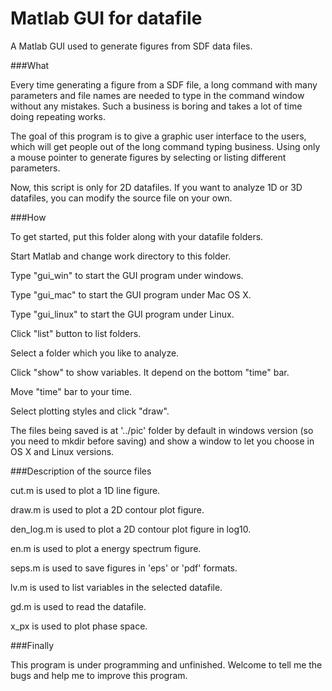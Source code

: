 Matlab GUI for datafile
========================

A Matlab GUI used to generate figures from SDF data files.

###What

Every time generating a figure from a SDF file, a long command with many parameters and file names are needed to type in the command window without any mistakes. Such a business is boring and takes a lot of time doing repeating works.

The goal of this program is to give a graphic user interface to the users, which will get people out of the long command typing business. Using only a mouse pointer to generate figures by selecting or listing different parameters.

Now, this script is only for 2D datafiles. If you want to analyze 1D or 3D datafiles, you can modify the source file on your own.

###How

To get started, put this folder along with your datafile folders.

Start Matlab and change work directory to this folder.

Type "gui_win" to start the GUI program under windows.

Type "gui_mac" to start the GUI program under Mac OS X.

Type "gui_linux" to start the GUI program under Linux.

Click "list" button to list folders.

Select a folder which you like to analyze.

Click "show" to show variables. It depend on the bottom "time" bar.

Move "time" bar to your time.

Select plotting styles and click "draw".

The files being saved is at '../pic' folder by default in windows version (so you need to mkdir before saving) and show a window to let you choose in OS X and Linux versions.

###Description of the source files

cut.m is used to plot a 1D line figure.

draw.m is used to plot a  2D contour plot figure.

den_log.m is used to plot a  2D contour plot figure in log10.

en.m is used to plot a energy spectrum figure.

seps.m is used to save figures in 'eps' or 'pdf' formats.

lv.m is used to list variables in the selected datafile.

gd.m is used to read the datafile.

x_px is used to plot phase space.

###Finally

This program is under programming and unfinished. Welcome to tell me the bugs and help me to improve this program.
